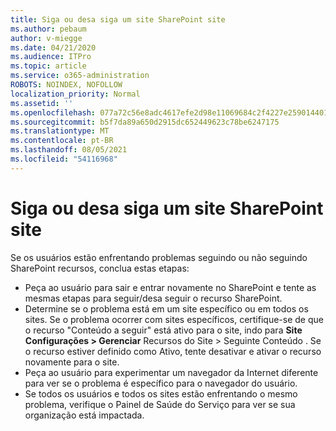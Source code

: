 ```yaml
---
title: Siga ou desa siga um site SharePoint site
ms.author: pebaum
author: v-miegge
ms.date: 04/21/2020
ms.audience: ITPro
ms.topic: article
ms.service: o365-administration
ROBOTS: NOINDEX, NOFOLLOW
localization_priority: Normal
ms.assetid: ''
ms.openlocfilehash: 077a72c56e8adc4617efe2d98e11069684c2f4227e2590144017be30fb19548e
ms.sourcegitcommit: b5f7da89a650d2915dc652449623c78be6247175
ms.translationtype: MT
ms.contentlocale: pt-BR
ms.lasthandoff: 08/05/2021
ms.locfileid: "54116968"
---
```

# <a name="follow-or-un-follow-a-sharepoint-site"></a>Siga ou desa siga um site SharePoint site

Se os usuários estão enfrentando problemas seguindo ou não seguindo SharePoint recursos, conclua estas etapas:

* Peça ao usuário para sair e entrar novamente no SharePoint e tente as mesmas etapas para seguir/desa seguir o recurso SharePoint.
* Determine se o problema está em um site específico ou em todos os sites. Se o problema ocorrer com sites específicos, certifique-se de que o recurso "Conteúdo a seguir" está ativo para o site, indo para **Site Configurações > Gerenciar** Recursos do Site > Seguinte Conteúdo . Se o recurso estiver definido como Ativo, tente desativar e ativar o recurso novamente para o site.
* Peça ao usuário para experimentar um navegador da Internet diferente para ver se o problema é específico para o navegador do usuário.
* Se todos os usuários e todos os sites [](https://admin.microsoft.com/AdminPortal/Home#/servicehealth) estão enfrentando o mesmo problema, verifique o Painel de Saúde do Serviço para ver se sua organização está impactada.
